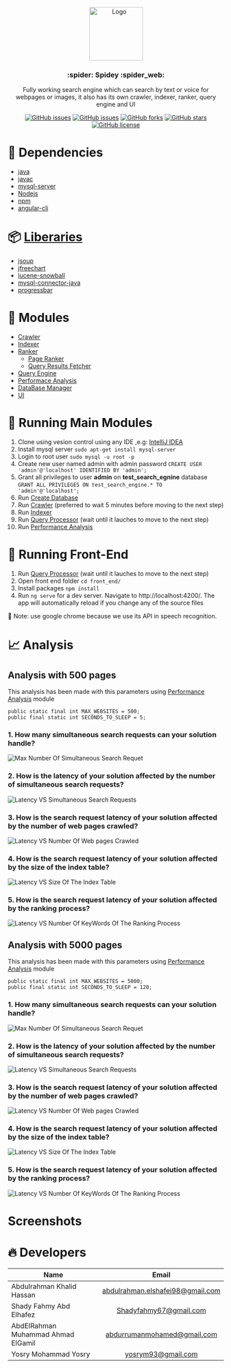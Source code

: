 <br />
<br />
<p align="center">
  <a href="https://github.com/shadyfahmy/SearchEngine">
    <img src="readme_images/spidey.png" alt="Logo" width="125" height="125">
  </a>
  
  <h3 align="center">:spider: Spidey :spider_web:</h3>

  <p align="center">
    Fully working search engine which can search by text or voice for webpages or images, it also has its own crawler, indexer, ranker, query engine and UI
  </p>
</p>

</div>

<div align="center">

[![GitHub issues](https://img.shields.io/github/contributors/shadyfahmy/SearchEngine)](https://github.com/shadyfahmy/SearchEngine/contributors)
[![GitHub issues](https://img.shields.io/github/issues/shadyfahmy/SearchEngine)](https://github.com/shadyfahmy/SearchEngine/issues)
[![GitHub forks](https://img.shields.io/github/forks/shadyfahmy/SearchEngine)](https://github.com/shadyfahmy/SearchEngine/network)
[![GitHub stars](https://img.shields.io/github/stars/shadyfahmy/SearchEngine)](https://github.com/shadyfahmy/SearchEngine/stargazers)
[![GitHub license](https://img.shields.io/github/license/shadyfahmy/SearchEngine)](https://github.com/shadyfahmy/SearchEngine/blob/master/LICENSE)

</div>

# :construction_worker: Dependencies

- [java](https://www.java.com)
- [javac](https://docs.oracle.com/javase/8/docs/technotes/tools/windows/javac.html)
- [mysql-server](https://dev.mysql.com)
- [Nodejs](https://nodejs.org)
- [npm](https://www.npmjs.com)
- [angular-cli](https://angular.io/cli)

# :package: [Liberaries](/lib)

- [jsoup](https://jsoup.org)
- [jfreechart](http://www.jfree.org/jfreechart/)
- [lucene-snowball](http://www.java2s.com/Code/Jar/a/Downloadapachelucenesnowballjar.htm)
- [mysql-connector-java](https://dev.mysql.com/downloads/connector/j/5.1.html)
- [progressbar](http://www.java2s.com/Code/Jar/p/Downloadprogressbar14171jar.htm)

# :pencil: Modules

- [Crawler](/src/crawler)
- [Indexer](/src/indexer)
- [Ranker](/src/ranker/)
  - [Page Ranker](/src/ranker/PageRanker.java)
  - [Query Results Fetcher](/src/ranker/QueryResultsFetcher.java)
- [Query Engine](/query_processor)
- [Performace Analysis](/src/performance_analysis)
- [DataBase Manager](/src/k2_algorithmic_warmup/database_manager)
- [UI](/front_end)

# :rocket: Running Main Modules

1. Clone using vesion control using any IDE ,e.g: [IntelliJ IDEA](https://www.jetbrains.com/help/idea/set-up-a-git-repository.html)
2. Install mysql server
   `sudo apt-get install mysql-server`
3. Login to root user
   `sudo mysql -u root -p`
4. Create new user named admin with admin password
   `CREATE USER 'admin'@'localhost' IDENTIFIED BY 'admin';`
5. Grant all privileges to user **admin** on **test_search_egnine** database
   `GRANT ALL PRIVILEGES ON test_search_engine.* TO 'admin'@'localhost';`
6. Run [Create Database](/src/database_manager/CreateDatabase.java)
7. Run [Crawler](/src/crawler/Crawler.java) (preferred to wait 5 minutes before moving to the next step)
8. Run [Indexer](/src/indexer/Indexer.java)
9. Run [Query Processor](/query_processor/src/main/java/com/search/queryprocessor/QueryprocessorApplication.java) (wait until it lauches to move to the next step)
10. Run [Performance Analysis](/src/performance_analysis/PerformanceAnalysis.java)

# :art: Running Front-End

1. Run [Query Processor](/query_processor/src/main/java/com/search/queryprocessor/QueryprocessorApplication.java) (wait until it lauches to move to the next step)
2. Open front end folder
   `cd front_end/`
3. Install packages
   `npm install`
4. Run `ng serve` for a dev server. Navigate to http://localhost:4200/. The app will automatically reload if you change any of the source files

:memo: Note: use google chrome because we use its API in speech recognition.

# :chart_with_upwards_trend: Analysis

## Analysis with 500 pages

This analysis has been made with this parameters using [Performance Analysis](/src/performance_analysis/PerformanceAnalysis.java) module

```
public static final int MAX_WEBSITES = 500;
public final static int SECONDS_TO_SLEEP = 5;
```

### 1. How many simultaneous search requests can your solution handle?

![Max Number Of Simultaneous Search Requet](readme_images/max_num_sim_search_requests_500.png)

### 2. How is the latency of your solution affected by the number of simultaneous search requests?

![Latency VS Simultaneous Search Requests](readme_images/latency_vs_sim_num_requests_500.png)

### 3. How is the search request latency of your solution affected by the number of web pages crawled?

![Latency VS Number Of Web pages Crawled](readme_images/latency_vs_crawled_num_500.png)

### 4. How is the search request latency of your solution affected by the size of the index table?

![Latency VS Size Of The Index Table](readme_images/latency_vs_indexed_num_500.png)

### 5. How is the search request latency of your solution affected by the ranking process?

![Latency VS Number Of KeyWords Of The Ranking Process](readme_images/latency_vs_num_keywords_500.png)

## Analysis with 5000 pages

This analysis has been made with this parameters using [Performance Analysis](/src/performance_analysis/PerformanceAnalysis.java) module

```
public static final int MAX_WEBSITES = 5000;
public final static int SECONDS_TO_SLEEP = 120;
```

### 1. How many simultaneous search requests can your solution handle?

![Max Number Of Simultaneous Search Requet](readme_images/max_num_sim_search_requests_5000.png)

### 2. How is the latency of your solution affected by the number of simultaneous search requests?

![Latency VS Simultaneous Search Requests](readme_images/latency_vs_sim_num_requests_5000.png)

### 3. How is the search request latency of your solution affected by the number of web pages crawled?

![Latency VS Number Of Web pages Crawled](readme_images/latency_vs_crawled_num_5000.png)

### 4. How is the search request latency of your solution affected by the size of the index table?

![Latency VS Size Of The Index Table](readme_images/latency_vs_indexed_num_5000.png)

### 5. How is the search request latency of your solution affected by the ranking process?

![Latency VS Number Of KeyWords Of The Ranking Process](readme_images/latency_vs_num_keywords_5000.png)

# Screenshots

# :fire: Developers

<center>
  
| Name                                |              Email               |
| ----------------------------------- | :------------------------------: |
| Abdulrahman Khalid Hassan           | abdulrahman.elshafei98@gmail.com |
| Shady Fahmy Abd Elhafez             |       Shadyfahmy67@gmail.com     |
| AbdElRahman Muhammad Ahmad ElGamil  |     abdurrumanmohamed@gmail.com  |
| Yosry Mohammad Yosry                |         yosrym93@gmail.com       |

</center>

